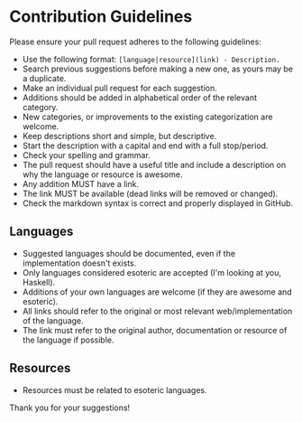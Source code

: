 # Contribution Guidelines

Please ensure your pull request adheres to the following guidelines:

* Use the following format: `[language|resource](link) - Description.`
* Search previous suggestions before making a new one, as yours may be a duplicate.
* Make an individual pull request for each suggestion.
* Additions should be added in alphabetical order of the relevant category.
* New categories, or improvements to the existing categorization are welcome.
* Keep descriptions short and simple, but descriptive.
* Start the description with a capital and end with a full stop/period.
* Check your spelling and grammar.
* The pull request should have a useful title and include a description on why the language or resource is awesome.
* Any addition MUST have a link.
* The link MUST be available (dead links will be removed or changed).
* Check the markdown syntax is correct and properly displayed in GitHub.

## Languages
* Suggested languages should be documented, even if the implementation doesn't exists.
* Only languages considered esoteric are accepted (I'm looking at you, Haskell).
* Additions of your own languages are welcome (if they are awesome and esoteric).
* All links should refer to the original or most relevant web/implementation of the language.
* The link must refer to the original author, documentation or resource of the language if possible.

## Resources
* Resources must be related to esoteric languages.

Thank you for your suggestions!
